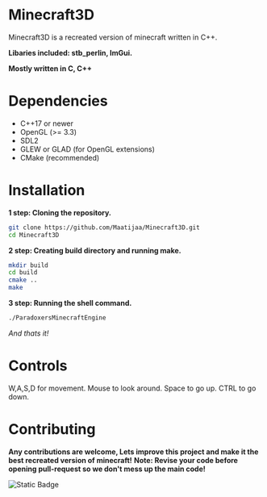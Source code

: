 # Minecraft3D
Minecraft3D is a recreated version of minecraft written in C++.

**Libaries included: stb_perlin, ImGui.**

**Mostly written in C, C++** 

# Dependencies

- C++17 or newer
- OpenGL (>= 3.3)
- SDL2
- GLEW or GLAD (for OpenGL extensions)
- CMake (recommended)

# Installation

**1 step: Cloning the repository.**

```bash
git clone https://github.com/Maatijaa/Minecraft3D.git
cd Minecraft3D
```

**2 step: Creating build directory and running make.**

```bash
mkdir build
cd build
cmake ..
make
```

**3 step: Running the shell command.**

```bash
./ParadoxersMinecraftEngine
```
*And thats it!*

# Controls

W,A,S,D for movement.
Mouse to look around.
Space to go up.
CTRL to go down.

# Contributing

**Any contributions are welcome, Lets improve this project and make it the best recreated version of minecraft!**
**Note: Revise your code before opening pull-request so we don't mess up the main code!**

![Static Badge](https://img.shields.io/badge/version-0.0.1-brightgreen)